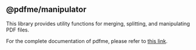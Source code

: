 ## @pdfme/manipulator

This library provides utility functions for merging, splitting, and manipulating PDF files.

For the complete documentation of pdfme, please refer to [this link](https://pdfme.com/docs/manipulator).